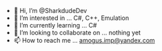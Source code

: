- 👋 Hi, I’m @SharkdudeDev
- 👀 I’m interested in ... C#, C++, Emulation
- 🌱 I’m currently learning ... C#
- 💞️ I’m looking to collaborate on ... nothing yet
- 📫 How to reach me ... amogus.imp@yandex.com

<!---
SharkdudeDev/SharkdudeDev is a ✨ special ✨ repository because its `README.md` (this file) appears on your GitHub profile.
You can click the Preview link to take a look at your changes.
--->
